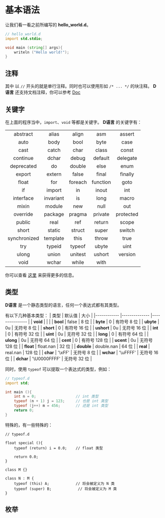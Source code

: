 # 基本语法
让我们看一看之前所编写的 **hello_world.d**。
``` d
// hello_world.d
import std.stdio;

void main (string[] args){
    writeln ("Hello world!");
}
```
## 注释
其中 以 `//` 开头的就是单行注释。同时也可以使用形如 `/* ... */` 的块注释。
**D语言** 还支持文档注释，你可以参考 [Doc](https://dlang.org/spec/ddoc.html)

## 关键字
在上面的程序当中，`import`、`void` 等都是关键字。
**D语言** 的关键字有：

|               |               |               |               |               |
|:-------------:|:-------------:|:-------------:|:-------------:|:-------------:|
|abstract       |alias          |align          |asm            |assert         |
|auto           |body           |bool           |byte           |case           |
|cast           |catch          |char           |class          |const          |
|continue       |dchar          |debug          |default        |delegate       |
|deprecated     |do             |double         |else           |enum           |
|export         |extern         |false          |final          |finally        |
|float          |for            |foreach        |function       |goto           |
|if             |import         |in             |inout          |int            |
|interface      |invariant      |is             |long           |macro          |
|mixin          |module         |new            |null           |out            |
|override       |package        |pragma         |private        |protected      |
|public         |real           |ref            |return         |scope          |
|short          |static         |struct         |super          |switch         |
|synchronized   |template       |this           |throw          |true           |
|try            |typeid         |typeof         |ubyte          |uint           |
|ulong          |union          |unitest        |ushort         |version        |
|void           |wchar          |while          |with           |               |

你可以查看 [这里](keyword.md) 来获得更多的信息。

## 类型

**D语言** 是一个静态类型的语言，任何一个表达式都有其类型。

有以下几种基本类型：
| 类型       	| 默认值       	| 大小          	|
|------------	|--------------	|---------------	|
| **void**   	|              	|               	|
| **bool**   	| false        	| 8 位          	|
| **byte**   	| 0            	| 有符号 8 位   	|
| **ubyte**  	| 0u           	| 无符号 8 位   	|
| **short**  	| 0            	| 有符号 16 位  	|
| **ushort** 	| 0u           	| 无符号 16 位  	|
| **int**    	| 0            	| 有符号 32 位  	|
| **uint**   	| 0u           	| 无符号 32 位  	|
| **long**   	| 0            	| 有符号 64 位  	|
| **ulong**  	| 0u           	| 无符号 64 位  	|
| **cent**   	| 0            	| 有符号 128 位 	|
| **ucent**  	| 0u           	| 无符号 128 位 	|
| **float**  	| float.nan    	| 32 位         	|
| **double** 	| double.nan   	| 64 位         	|
| **real**   	| real.nan     	| 128 位        	|
| **char**   	| '\xFF'       	| 无符号 8 位   	|
| **wchar**  	| '\uFFFF'     	| 无符号 16 位  	|
| **dchar**  	| '\U0000FFFF' 	| 无符号 32 位  	|

同时，使用 `typeof` 可以提取一个表达式的类型，例如：
``` d
// typeof.d
import std;

int main (){
    int n = 0;                  // int 类型
    typeof (n + 1) j = 123;     // 也是 int 类型
    typeof (j++) m = 456;       // 还是 int 类型
    return 0;
}
```

特殊的，有一些特殊的：

```
// typeof.d

float special (){
    typeof (return) i = 0.0;    // float 类型

    return 0.0;
}

class M {}

class N : M {
    typeof (this) A;            // 将会被定义为 N 类
    typeof (super) B;            // 将会被定义为 M 类
}
```

## 枚举

